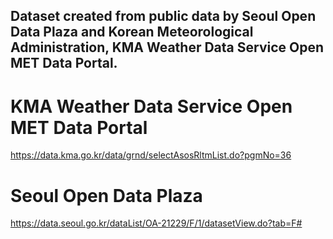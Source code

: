 ## Dataset created from public data by Seoul Open Data Plaza and Korean Meteorological Administration, KMA Weather Data Service Open MET Data Portal.

# KMA Weather Data Service Open MET Data Portal
https://data.kma.go.kr/data/grnd/selectAsosRltmList.do?pgmNo=36

# Seoul Open Data Plaza
https://data.seoul.go.kr/dataList/OA-21229/F/1/datasetView.do?tab=F#
